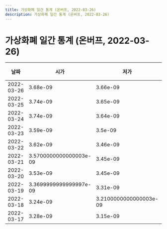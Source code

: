 ```yaml
---
title: 가상화폐 일간 통계 (온버프, 2022-03-26)
description: 가상화폐 일간 통계 (온버프, 2022-03-26)
---
```


가상화폐 일간 통계 (온버프, 2022-03-26)
===

|날짜|시가|저가|고가|종가|비고|
|--|--|--|--|--|--|
|2022-03-26|3.68e-09|3.66e-09|3.77e-09|3.67e-09|    |
|2022-03-25|3.74e-09|3.65e-09|3.9e-09|3.76e-09|    |
|2022-03-24|3.74e-09|3.64e-09|3.9e-09|3.74e-09|    |
|2022-03-23|3.59e-09|3.5e-09|3.77e-09|3.64e-09|    |
|2022-03-22|3.62e-09|3.46e-09|3.69e-09|3.5599999999999997e-09|    |
|2022-03-21|3.5700000000000003e-09|3.45e-09|3.7e-09|3.62e-09|    |
|2022-03-20|3.53e-09|3.45e-09|3.8e-09|3.5700000000000003e-09|    |
|2022-03-19|3.3699999999999997e-09|3.31e-09|3.63e-09|3.49e-09|    |
|2022-03-18|3.24e-09|3.2100000000000003e-09|3.7500000000000005e-09|3.3699999999999997e-09|    |
|2022-03-17|3.28e-09|3.15e-09|3.31e-09|3.24e-09|    |
